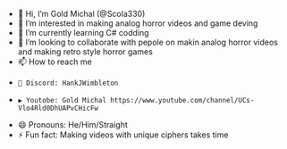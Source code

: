 - 👋 Hi, I’m Gold Michal (@Scola330)
- 👀 I’m interested in making analog horror videos and game deving
- 🌱 I’m currently learning C# codding
- 💞️ I’m looking to collaborate with pepole on makin analog horror videos and making retro style horror games
- 📫 How to reach me
-     🥽 Discord: HankJWimbleton
-     ▶ Youtobe: Gold Michal https://www.youtube.com/channel/UCs-Vlo4Rld0DhUAPvCHicFw
- 😄 Pronouns: He/Him/Straight
- ⚡ Fun fact: Making videos with unique ciphers takes time

<!---
Scola330/Scola330 is a ✨ special ✨ repository because its `README.md` (this file) appears on your GitHub profile.
You can click the Preview link to take a look at your changes.
--->
